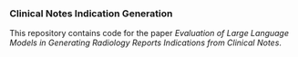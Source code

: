 ### Clinical Notes Indication Generation

This repository contains code for the paper <em>Evaluation of Large Language Models in Generating Radiology Reports Indications from Clinical Notes</em>.
